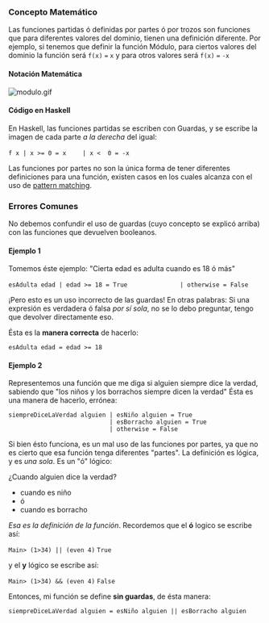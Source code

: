 ### Concepto Matemático

Las funciones partidas ó definidas por partes ó por trozos son funciones que para diferentes valores del dominio, tienen una definición diferente. Por ejemplo, si tenemos que definir la función Módulo, para ciertos valores del dominio la función será `f(x)` `=` `x` y para otros valores será `f(x)` `=` `-x`

#### Notación Matemática

![](modulo.gif "modulo.gif")

#### Código en Haskell

En Haskell, las funciones partidas se escriben con Guardas, y se escribe la imagen de cada parte *a la derecha* del igual:

`f x | x >= 0 = x`
`    | x <  0 = -x`

Las funciones por partes no son la única forma de tener diferentes definiciones para una función, existen casos en los cuales alcanza con el uso de [pattern matching](pattern-matching-en-haskell.html).

### Errores Comunes

No debemos confundir el uso de guardas (cuyo concepto se explicó arriba) con las funciones que devuelven booleanos.

#### Ejemplo 1

Tomemos éste ejemplo: "Cierta edad es adulta cuando es 18 ó más"

`esAdulta edad | edad >= 18 = True`
`              | otherwise = False`

¡Pero esto es un uso incorrecto de las guardas! En otras palabras: Si una expresión es verdadera ó falsa *por sí sola*, no se lo debo preguntar, tengo que devolver directamente eso.

Ésta es la **manera correcta** de hacerlo:

`esAdulta edad = edad >= 18`

#### Ejemplo 2

Representemos una función que me diga si alguien siempre dice la verdad, sabiendo que "los niños y los borrachos siempre dicen la verdad" Ésta es una manera de hacerlo, errónea:

`siempreDiceLaVerdad alguien | esNiño alguien = True`
`                            | esBorracho alguien = True`
`                            | otherwise = False`

Si bien ésto funciona, es un mal uso de las funciones por partes, ya que no es cierto que esa función tenga diferentes "partes". La definición es lógica, y es *una sola*. Es un "ó" lógico:

¿Cuando alguien dice la verdad?

-   cuando es niño
-   ó
-   cuando es borracho

*Esa es la definición de la función*. Recordemos que el **ó** logico se escribe así:

`Main> (1>34) || (even 4)`
`True`

y el **y** lógico se escribe así:

`Main> (1>34) && (even 4)`
`False`

Entonces, mi función se define **sin guardas**, de ésta manera:

`siempreDiceLaVerdad alguien = esNiño alguien || esBorracho alguien`
